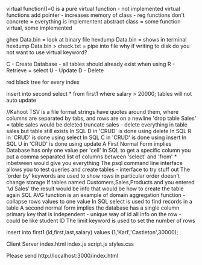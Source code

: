 virtual function()=0 is a pure virtual function - not implemented
virtual functions add pointer - increases memory of class - reg functions don't
concrete = everything is implementent
abstract class = some function virtual, some implemented

ghex Data.bin = look at binary file
hexdump Data.bin = shows in terminal
hexdump Data.bin > check.txt = pipe into file
why if writing to disk do you not want to use virtual keyword?

C - Create Database - all tables should already exist when using
R - Retrieve = select
U - Update
D - Delete

red black tree for every index

insert into second select * from first1 where salary > 20000;
    tables will not auto update


//Kahoot
TSV is a file format strings have quotes around them, where columns are separated by tabs, and rows are on a newline
'drop table Sales' = table sales would be deleted
truncate sales - delete everything in table sales but table still exists
In SQL D in 'CRUD' is done using delete
In SQL R in 'CRUD' is done using select
In SQL C in 'CRUD' is done using insert
In SQL U in 'CRUD' is done using update
A First Normal Form implies Database has only one value per 'cell'
In SQL to get a specific column you put a comma separated list of columns between 'select' and 'from'
    * inbetween would give you everything
The psql command line interface allows you to test queries and create tables - interface to try stuff out
The 'order by' keywords are used to show rows in particular order
    doesn't change storage
If tables named Customers,Sales,Products and you entered '\d Sales' the result would be info that would be how to create the table again
SQL AVG function is an example of domain aggregation function - collapse rows values to one value
In SQL select is used to find records in a table
A second normal form implies the database has a single column primary key that is independent - unique way of id all info on the row - could be like student ID
The limit keyword is used to set the number of rows

insert into first1 (id,first,last,salary) values (1,'Karl','Castleton',30000);

Client                                  Server
index.html                              index.js
script.js
styles.css

Please send
http://localhost:3000/index.html
